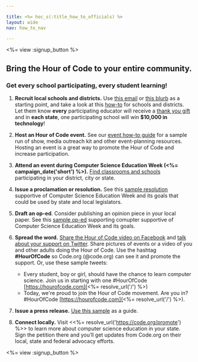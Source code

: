 ```yaml
---

title: <%= hoc_s(:title_how_to_officials) %>
layout: wide
nav: how_to_nav

---
```


<%= view :signup_button %>

## Bring the Hour of Code to your entire community.

### Get every school participating, every student learning!

  1. **Recruit local schools and districts.** Use [this email](<%= resolve_url('/resources#sample-emails') %>) or [this blurb](<%= resolve_url('/resources/stats') %>) as a starting point, and take a look at this [how-to](<%= resolve_url('/resources/how-to') %>) for schools and districts. Let them know **every** participating educator will receive a [thank you gift](<%= resolve_url('/resources/how-to') %>) and in **each state**, one participating school will win **$10,000 in technology**!

  2. **Host an Hour of Code event.** See our [event how-to guide](<%= resolve_url('/resources/how-to-event') %>) for a sample run of show, media outreach kit and other event-planning resources. Hosting an event is a great way to promote the Hour of Code and increase participation.

  3. **Attend an event during Computer Science Education Week (<%= campaign_date('short') %>).** [Find classrooms and schools](<%= resolve_url('/events') %>) participating in your district, city or state.

  4. **Issue a proclamation or resolution.** See this [sample resolution](<%= resolve_url('resources/proclamation') %>) supportive of Computer Science Education Week and its goals that could be used by state and local legislators.

  5. **Draft an op-ed**. Consider publishing an opinion piece in your local paper. See this [sample op-ed](<%= resolve_url('/resources/op-ed') %>) supporting comupter supportive of Computer Science Education Week and its goals.

  6. **Spread the word.** [Share the Hour of Code video on Facebook](https://www.facebook.com/sharer/sharer.php?u=http%3A%2F%2Fhourofcode.com%2Fus) and [talk about your support on Twitter](https://twitter.com/intent/tweet?url=http%3A%2F%2Fhourofcode.com&text=I%27m%20participating%20in%20this%20year%27s%20%23HourOfCode%2C%20are%20you%3F%20%40codeorg&original_referer=https%3A%2F%2Fwww.google.com%2Furl%3Fq%3Dhttps%253A%252F%252Ftwitter.com%252Fshare%253Fhashtags%253D%2526amp%253Brelated%253Dcodeorg%2526amp%253Btext%253DI%252527m%252Bparticipating%252Bin%252Bthis%252Byear%252527s%252B%252523HourOfCode%25252C%252Bare%252Byou%25253F%252B%252540codeorg%2526amp%253Burl%253Dhttp%25253A%25252F%25252Fhourofcode.com%26sa%3DD%26sntz%3D1%26usg%3DAFQjCNE1GLTUbKZfMlEh9Aj5w0iswz6PYQ&related=codeorg&hashtags=). Share pictures of events or a video of you and other adults doing the Hour of Code. Use the hashtag **#HourOfCode** so Code.org (@code.org) can see it and promote the support. Or, use these sample tweets:
    
      * Every student, boy or girl, should have the chance to learn computer science. Join us in starting with one #HourOfCode [https://hourofcode.com](<%= resolve_url('/') %>)
      * Today, we're proud to join the Hour of Code movement. Are you in? #HourOfCode [https://hourofcode.com](<%= resolve_url('/') %>).   
          
        

  7. **Issue a press release.** [Use this sample](<%= resolve_url('/resources/official-press-release') %>) as a guide.

  8. **Connect locally.** Visit <<%= resolve_url('https://code.org/promote') %>> to learn more about computer science education in your state. Sign the petition there and you’ll get updates from Code.org on their local, state and federal advocacy efforts.

<%= view :signup_button %>